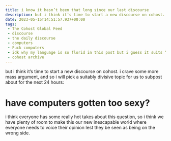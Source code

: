 ```yaml
---
title: i know it hasn’t been that long since our last discourse
description: but i think it’s time to start a new discourse on cohost. i crave some more mass argument, and so i will pick a suitably divisive topic for us to subpost about for the next 24 hours
date: 2023-05-15T14:51:57.937+00:00
tags:
 - The Cohost Global Feed
 - discourse
 - the daily discourse
 - computers
 - Fuck computers
 - idk why my language is so florid in this post but i guess it suits “the vibe”
 - cohost archive
---
```


but i think it’s time to start a new discourse on cohost. i crave some more mass argument, and so i will pick a suitably divisive topic for us to subpost about for the next 24 hours:

# have computers gotten too sexy?

i think everyone has some really hot takes about this question, so i think we have plenty of room to make this our new inescapable world where everyone needs to voice their opinion lest they be seen as being on the wrong side.
